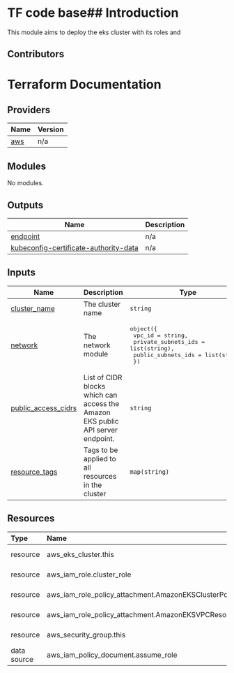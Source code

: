 # TF code base## Introduction
This module aims to deploy the eks cluster with its roles and 

<!-- BEGIN_AUTOMATED_TF_DOCS_BLOCK -->
<!-- END_AUTOMATED_TF_DOCS_BLOCK -->

## Contributors
<!-- BEGIN_TF_DOCS -->
# Terraform Documentation

## Providers

| Name | Version |
|------|---------|
| <a name="provider_aws"></a> [aws](#provider\_aws) | n/a |


## Modules

No modules.

## Outputs

| Name | Description |
|------|-------------|
| <a name="output_endpoint"></a> [endpoint](#output\_endpoint) | n/a |
| <a name="output_kubeconfig-certificate-authority-data"></a> [kubeconfig-certificate-authority-data](#output\_kubeconfig-certificate-authority-data) | n/a |


## Inputs

| Name | Description | Type | Default | Required |
|------|-------------|------|---------|:--------:|
| <a name="input_cluster_name"></a> [cluster\_name](#input\_cluster\_name) | The cluster name | `string` | `"main-cluster"` | no |
| <a name="input_network"></a> [network](#input\_network) | The network module | <pre>object({<br>    vpc_id              = string,<br>    private_subnets_ids = list(string),<br>    public_subnets_ids  = list(string)<br>  })</pre> | `null` | no |
| <a name="input_public_access_cidrs"></a> [public\_access\_cidrs](#input\_public\_access\_cidrs) | List of CIDR blocks which can access the Amazon EKS public API server endpoint. | `string` | `"main-cluster"` | no |
| <a name="input_resource_tags"></a> [resource\_tags](#input\_resource\_tags) | Tags to be applied to all resources in the cluster | `map(string)` | `null` | no |

## Resources

| Type | Name | Position |
|:-----|:-----|:-----|
 | resource | aws_eks_cluster.this| [modules/aws-eks/main.tf](../../../modules/aws-eks/main.tf#1) |
 | resource | aws_iam_role.cluster_role| [modules/aws-eks/iam.tf](../../../modules/aws-eks/iam.tf#14) |
 | resource | aws_iam_role_policy_attachment.AmazonEKSClusterPolicy| [modules/aws-eks/iam.tf](../../../modules/aws-eks/iam.tf#19) |
 | resource | aws_iam_role_policy_attachment.AmazonEKSVPCResourceController| [modules/aws-eks/iam.tf](../../../modules/aws-eks/iam.tf#26) |
 | resource | aws_security_group.this| [modules/aws-eks/main.tf](../../../modules/aws-eks/main.tf#21) |
 | data source | aws_iam_policy_document.assume_role| [modules/aws-eks/iam.tf](../../../modules/aws-eks/iam.tf#1) |
<!-- END_TF_DOCS -->